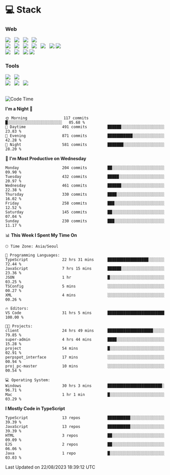 <h1>💻 Stack</h1>
<div>
 <h3>Web</h3>
 <!-- badge : https://shields.io/ -->
 <!-- icon : https://simpleicons.org/?q=Get -->
 <img src="https://img.shields.io/badge/HTML5-e74c3c?style=flat-square&logo=HTML5&logoColor=white"/> &nbsp 
 <img src="https://img.shields.io/badge/CSS3-0A84FF?style=flat-square&logo=CSS3&logoColor=white"/> &nbsp 
 <img src="https://img.shields.io/badge/JavaScript-FFCD11?style=flat-square&logo=JavaScript&logoColor=white"/> &nbsp 
 <img src="https://img.shields.io/badge/TypeScript-3075C0?style=flat-square&logo=TypeScript&logoColor=white"/>
 <br/>
 <img src="https://img.shields.io/badge/Next-000000?style=flat-square&logo=nextdotjs&logoColor=white"/> &nbsp 
 <img src="https://img.shields.io/badge/React-00BCF6?style=flat-square&logo=React&logoColor=white"/> &nbsp 
 <img src="https://img.shields.io/badge/Redux-764ABC?style=flat-square&logo=Redux&logoColor=white"/> &nbsp
 <img src="https://img.shields.io/badge/Recoil-3578E5?style=flat-square&logo=recoil&logoColor=white"/> &nbsp
 <img src="https://img.shields.io/badge/React-Query-FF4154?style=flat-square&logo=reactquery&logoColor=white"/> &nbsp 
 <img src="https://img.shields.io/badge/styled%2Dcomponents-DB7093?style=flat-square&logo=styled%2Dcomponents&logoColor=white"/>
 <img src="https://img.shields.io/badge/CSS Modules-000000?style=flat-square&logo=CSS Modules&logoColor=white"/> &nbsp 
 <br/>
 <img src="https://img.shields.io/badge/Node-339933?style=flat-square&logo=Node.js&logoColor=white"/> &nbsp 
 <img src="https://img.shields.io/badge/Express-000000?style=flat-square&logo=Express&logoColor=white"/> &nbsp 
 <img src="https://img.shields.io/badge/MongoDB-47A248?style=flat-square&logo=MongoDB&logoColor=white"/>
 <img src="https://img.shields.io/badge/MariaDB-003545?style=flat-square&logo=mariadb&logoColor=white"/>
 
 <h3>Tools</h3>
 <img src="https://img.shields.io/badge/Visual Studio Code-007ACC?style=flat-square&logo=Visual Studio Code&logoColor=white"/> &nbsp 
 <img src="https://img.shields.io/badge/Postman-FF6C37?style=flat-square&logo=Postman&logoColor=white"/> &nbsp
 <br>
 <img src="https://img.shields.io/badge/Adobe Photoshop-31A8FF?style=flat-square&logo=Adobe Photoshop&logoColor=white"/> &nbsp 
 <img src="https://img.shields.io/badge/Adobe Illustrator-FF9A00?style=flat-square&logo=Adobe Illustrator&logoColor=white"/> &nbsp 
 <img src="https://img.shields.io/badge/Figma-F24E1E?style=flat-square&logo=Figma&logoColor=white"/> &nbsp
</div>

<br>

<!--START_SECTION:waka-->
![Code Time](http://img.shields.io/badge/Code%20Time-378%20hrs%2049%20mins-blue)

**I'm a Night 🦉** 

```text
🌞 Morning                117 commits         █░░░░░░░░░░░░░░░░░░░░░░░░   05.68 % 
🌆 Daytime                491 commits         ██████░░░░░░░░░░░░░░░░░░░   23.83 % 
🌃 Evening                871 commits         ███████████░░░░░░░░░░░░░░   42.28 % 
🌙 Night                  581 commits         ███████░░░░░░░░░░░░░░░░░░   28.20 % 
```
📅 **I'm Most Productive on Wednesday** 

```text
Monday                   204 commits         ██░░░░░░░░░░░░░░░░░░░░░░░   09.90 % 
Tuesday                  432 commits         █████░░░░░░░░░░░░░░░░░░░░   20.97 % 
Wednesday                461 commits         ██████░░░░░░░░░░░░░░░░░░░   22.38 % 
Thursday                 330 commits         ████░░░░░░░░░░░░░░░░░░░░░   16.02 % 
Friday                   258 commits         ███░░░░░░░░░░░░░░░░░░░░░░   12.52 % 
Saturday                 145 commits         ██░░░░░░░░░░░░░░░░░░░░░░░   07.04 % 
Sunday                   230 commits         ███░░░░░░░░░░░░░░░░░░░░░░   11.17 % 
```


📊 **This Week I Spent My Time On** 

```text
🕑︎ Time Zone: Asia/Seoul

💬 Programming Languages: 
TypeScript               22 hrs 31 mins      ██████████████████░░░░░░░   72.44 % 
JavaScript               7 hrs 15 mins       ██████░░░░░░░░░░░░░░░░░░░   23.36 % 
JSON                     1 hr                █░░░░░░░░░░░░░░░░░░░░░░░░   03.25 % 
TSConfig                 5 mins              ░░░░░░░░░░░░░░░░░░░░░░░░░   00.27 % 
XML                      4 mins              ░░░░░░░░░░░░░░░░░░░░░░░░░   00.26 % 

🔥 Editors: 
VS Code                  31 hrs 5 mins       █████████████████████████   100.00 % 

🐱‍💻 Projects: 
client                   24 hrs 49 mins      ████████████████████░░░░░   79.85 % 
super-admin              4 hrs 44 mins       ████░░░░░░░░░░░░░░░░░░░░░   15.28 % 
project                  54 mins             █░░░░░░░░░░░░░░░░░░░░░░░░   02.91 % 
perpspot_interface       17 mins             ░░░░░░░░░░░░░░░░░░░░░░░░░   00.94 % 
proj_pc-master           10 mins             ░░░░░░░░░░░░░░░░░░░░░░░░░   00.54 % 

💻 Operating System: 
Windows                  30 hrs 3 mins       ████████████████████████░   96.71 % 
Mac                      1 hr 1 min          █░░░░░░░░░░░░░░░░░░░░░░░░   03.29 % 
```

**I Mostly Code in TypeScript** 

```text
TypeScript               13 repos            ██████████░░░░░░░░░░░░░░░   39.39 % 
JavaScript               13 repos            ██████████░░░░░░░░░░░░░░░   39.39 % 
HTML                     3 repos             ██░░░░░░░░░░░░░░░░░░░░░░░   09.09 % 
EJS                      2 repos             ██░░░░░░░░░░░░░░░░░░░░░░░   06.06 % 
Java                     1 repo              █░░░░░░░░░░░░░░░░░░░░░░░░   03.03 % 
```




 Last Updated on 22/08/2023 18:39:12 UTC
<!--END_SECTION:waka-->
